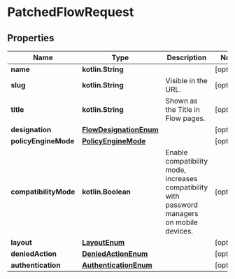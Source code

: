 
# PatchedFlowRequest

## Properties
Name | Type | Description | Notes
------------ | ------------- | ------------- | -------------
**name** | **kotlin.String** |  |  [optional]
**slug** | **kotlin.String** | Visible in the URL. |  [optional]
**title** | **kotlin.String** | Shown as the Title in Flow pages. |  [optional]
**designation** | [**FlowDesignationEnum**](FlowDesignationEnum.md) |  |  [optional]
**policyEngineMode** | [**PolicyEngineMode**](PolicyEngineMode.md) |  |  [optional]
**compatibilityMode** | **kotlin.Boolean** | Enable compatibility mode, increases compatibility with password managers on mobile devices. |  [optional]
**layout** | [**LayoutEnum**](LayoutEnum.md) |  |  [optional]
**deniedAction** | [**DeniedActionEnum**](DeniedActionEnum.md) |  |  [optional]
**authentication** | [**AuthenticationEnum**](AuthenticationEnum.md) |  |  [optional]



